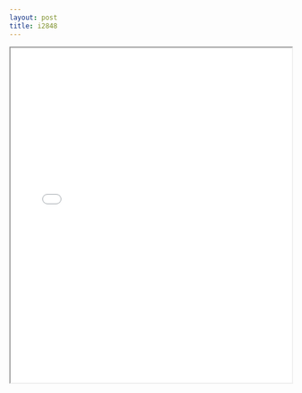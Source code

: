 ```yaml
---
layout: post
title: i2848
---
```


<div class="pdf-container">
<iframe src="ea/assets/pdfs/i2848.pdf" height="600" width="100%" allowFullScreen="true"></iframe>
</div>

